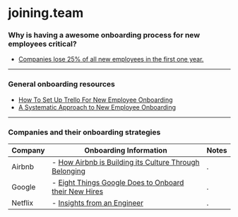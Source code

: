 # joining.team


### Why is having a awesome onboarding process for new employees critical?

- [Companies lose 25% of all new employees in the first one year.](https://blog.capabiliti.co/employee-onboarding-facebook-google-apple/)

---

### General onboarding resources

- [How To Set Up Trello For New Employee Onboarding](https://blog.trello.com/new-employee-onboarding-best-practices-for-new-hires)
- [A Systematic Approach to New Employee Onboarding](https://activecollab.com/blog/growth/systematic-approach-to-new-employee-onboarding)

---

### Companies and their onboarding strategies

Company | Onboarding Information | Notes
--- | --- | ---
Airbnb | - [How Airbnb is Building its Culture Through Belonging](https://blog.cultureamp.com/how-airbnb-is-building-its-culture-through-belonging) | .
Google | - [Eight Things Google Does to Onboard their New Hires](https://blog.obie.ai/eight-things-google-does-to-onboard-their-new-hires-1faeda42153f) | .
Netflix | - [Insights from an Engineer](https://blog.obie.ai/eight-things-google-does-to-onboard-their-new-hires-1faeda42153f) | .
